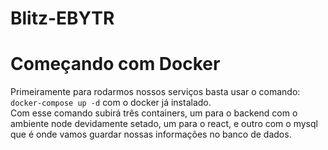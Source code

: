 # Blitz-EBYTR
# Começando com Docker

Primeiramente para rodarmos nossos serviços basta usar o comando: `docker-compose up -d` com o docker já instalado.<br>
Com esse comando subirá três containers, um para o backend com o ambiente node devidamente setado, um para o react, e outro com o mysql que é onde vamos guardar nossas informações no banco de dados.
